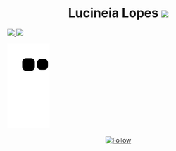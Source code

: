  <div align="center">
 <h1> Lucineia Lopes <img src="https://i0.wp.com/techjambo.com.br/wp-content/uploads/2022/09/Flor-desenho-9-722x1024.png?ssl=1" width="40"></h1>
  </div>
  <div align="left">
  
<div> 
  <a href = "mailto:oliveira.lucilopes@gmail.com"><img src="https://img.shields.io/badge/-Gmail-%23333?style=for-the-badge&logo=gmail&logoColor=white" target="_blank">
  </a>
  <a href="https://www.linkedin.com/in/lucineia-muniz-b7283221b/" target="_blank"><img src="https://img.shields.io/badge/-LinkedIn-%230077B5?style=for-the-badge&logo=linkedin&logoColor=white" target="_blank">
  </a> 
</div>

   ![Snake animation](https://github.com/LuciLopes/LuciLopes/blob/output/github-contribution-grid-snake.svg)

<p align="center">
    <div align="center">
        <a href="https://github.com/LuciLopes?tab=followers">
            <img align="center" alt="Follow" src="https://img.shields.io/github/followers/LuciLopes?style=flat-square&amp;logo=github&amp;label=Followers&amp;color=c8a2c8">
        </a>
    </div>
</p>
